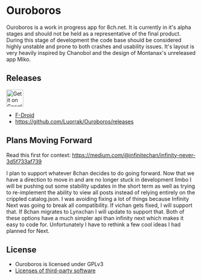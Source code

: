 # Ouroboros

Ouroboros is a work in progress app for 8ch.net. It is currently in it's alpha stages and should not be held as a representative of the final product. During this stage of development the code base should be considered highly unstable and prone to both crashes and usability issues. It's layout is very heavily inspired by Chanobol and the design of Montanax's unreleased app Miko.

## Releases
<a href="https://play.google.com/store/apps/details?id=com.luorrak.ouroboros&utm_source=global_co&utm_medium=prtnr&utm_content=Mar2515&utm_campaign=PartBadge&pcampaignid=MKT-Other-global-all-co-prtnr-py-PartBadge-Mar2515-1"><img alt="Get it on Google Play" src="https://play.google.com/intl/en_us/badges/images/generic/en-play-badge-border.png" height="45px"/></a>
* [F-Droid](https://f-droid.org/repository/browse/?fdfilter=ouroboros&fdid=com.luorrak.ouroboros)
* https://github.com/Luorrak/Ouroboros/releases

## Plans Moving Forward
Read this first for context: https://medium.com/@infinitechan/infinity-never-3d5f733af739

I plan to support whatever 8chan decides to do going forward. Now that we have a direction to move in and are no longer stuck in development limbo I will be pushing out some stability updates in the short term as well as trying to re-implement the ability to view all posts instead of relying entirely on the crippled catalog.json. I was avoiding fixing a lot of things because Infinity Next was going to break all compatibility. If vichan gets fixed, I will support that. If 8chan migrates to Lynxchan I will update to support that. Both of these options have a much simpler api than infinity next which makes it easy to code for. Unfortunately I have to rethink a few cool ideas I had planned for Next.

## License
* Ouroboros is licensed under GPLv3
* [Licenses of third-party software](https://github.com/Luorrak/Ouroboros/blob/master/app/src/main/assets/license.html)
